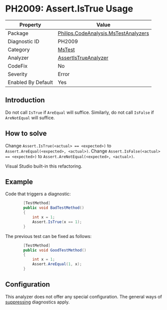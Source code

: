# PH2009: Assert.IsTrue Usage

| Property | Value  |
|--|--|
| Package | [Philips.CodeAnalysis.MsTestAnalyzers](https://www.nuget.org/packages/Philips.CodeAnalysis.MsTestAnalyzers) |
| Diagnostic ID | PH2009 |
| Category  | [MsTest](../MsTest.md) |
| Analyzer | [AssertIsTrueAnalyzer](https://github.com/philips-software/roslyn-analyzers/blob/main/Philips.CodeAnalysis.MsTestAnalyzers/AssertIsTrueAnalyzer.cs)
| CodeFix  | No |
| Severity | Error |
| Enabled By Default | Yes |

## Introduction

Do not call `IsTrue` if `AreEqual` will suffice. Similarly, do not call `IsFalse` if `AreNotEqual` will suffice.

## How to solve

Change `Assert.IsTrue(<actual> == <expected>)` to `Assert.AreEqual(<expected>, <actual>)`.
Change `Assert.IsFalse(<actual> == <expected>)` to `Assert.AreNotEqual(<expected>, <actual>)`.

Visual Studio built-in this refactoring.

## Example

Code that triggers a diagnostic:
``` cs
        [TestMethod]
        public void BadTestMethod()
        {
            int x = 1;
            Assert.IsTrue(x == 1);
        }
```
The previous test can be fixed as follows:
``` cs
        [TestMethod]
        public void GoodTestMethod()
        {
            int x = 1;
            Assert.AreEqual(1, x);
        }
```

## Configuration

This analyzer does not offer any special configuration. The general ways of [suppressing](https://learn.microsoft.com/en-us/dotnet/fundamentals/code-analysis/suppress-warnings) diagnostics apply.
